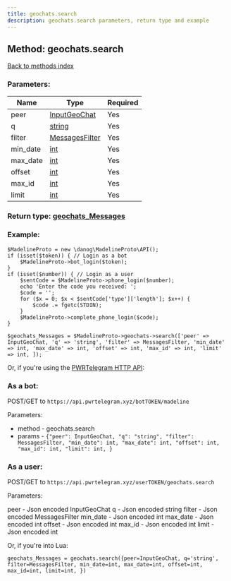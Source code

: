 ```yaml
---
title: geochats.search
description: geochats.search parameters, return type and example
---
```

## Method: geochats.search  
[Back to methods index](index.md)


### Parameters:

| Name     |    Type       | Required |
|----------|---------------|----------|
|peer|[InputGeoChat](../types/InputGeoChat.md) | Yes|
|q|[string](../types/string.md) | Yes|
|filter|[MessagesFilter](../types/MessagesFilter.md) | Yes|
|min\_date|[int](../types/int.md) | Yes|
|max\_date|[int](../types/int.md) | Yes|
|offset|[int](../types/int.md) | Yes|
|max\_id|[int](../types/int.md) | Yes|
|limit|[int](../types/int.md) | Yes|


### Return type: [geochats\_Messages](../types/geochats_Messages.md)

### Example:


```
$MadelineProto = new \danog\MadelineProto\API();
if (isset($token)) { // Login as a bot
    $MadelineProto->bot_login($token);
}
if (isset($number)) { // Login as a user
    $sentCode = $MadelineProto->phone_login($number);
    echo 'Enter the code you received: ';
    $code = '';
    for ($x = 0; $x < $sentCode['type']['length']; $x++) {
        $code .= fgetc(STDIN);
    }
    $MadelineProto->complete_phone_login($code);
}

$geochats_Messages = $MadelineProto->geochats->search(['peer' => InputGeoChat, 'q' => 'string', 'filter' => MessagesFilter, 'min_date' => int, 'max_date' => int, 'offset' => int, 'max_id' => int, 'limit' => int, ]);
```

Or, if you're using the [PWRTelegram HTTP API](https://pwrtelegram.xyz):

### As a bot:

POST/GET to `https://api.pwrtelegram.xyz/botTOKEN/madeline`

Parameters:

* method - geochats.search
* params - `{"peer": InputGeoChat, "q": "string", "filter": MessagesFilter, "min_date": int, "max_date": int, "offset": int, "max_id": int, "limit": int, }`



### As a user:

POST/GET to `https://api.pwrtelegram.xyz/userTOKEN/geochats.search`

Parameters:

peer - Json encoded InputGeoChat
q - Json encoded string
filter - Json encoded MessagesFilter
min_date - Json encoded int
max_date - Json encoded int
offset - Json encoded int
max_id - Json encoded int
limit - Json encoded int



Or, if you're into Lua:

```
geochats_Messages = geochats.search({peer=InputGeoChat, q='string', filter=MessagesFilter, min_date=int, max_date=int, offset=int, max_id=int, limit=int, })
```

